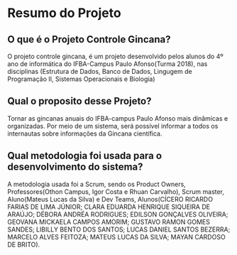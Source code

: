 # Resumo do Projeto

## O que é o Projeto Controle Gincana?

O projeto controle gincana, é um projeto desenvolvido pelos alunos do 4º ano de informática do IFBA-Campus Paulo Afonso(Turma 2018), nas disciplinas (Estrutura de Dados, Banco de Dados, Lingugem de Programação II, Sistemas Operacionais e Biologia)


## Qual o proposito desse Projeto?

Tornar as gincanas anuais do IFBA-campus Paulo Afonso mais dinâmicas e organizadas. Por meio de um sistema, será possível informar a todos os internautas sobre informações da Gincana científica.

## Qual metodologia foi usada para o desenvolvimento do sistema?
A metodologia usada foi a Scrum, sendo os Product Owners, Professores(Othon Campus, Igor Costa e Rhuan Carvalho), Scrum master, Aluno(Mateus Lucas da Silva) e Dev Teams, Alunos(CÍCERO RICARDO FARIAS DE LIMA JÚNIOR; CLARA EDUARDA HENRIQUE SIQUEIRA DE ARAÚJO; DÉBORA ANDRÉA RODRIGUES;  EDILSON GONÇALVES OLIVEIRA; GEOVANA MICKAELA CAMPOS AMORIM; GUSTAVO RAMON GOMES SANDES; LIBILLY BENTO DOS SANTOS; LUCAS DANIEL SANTOS BEZERRA; MARCELO ALVES FEITOZA; MATEUS LUCAS DA SILVA; MAYAN CARDOSO DE BRITO).
 




